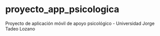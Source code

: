 # proyecto_app_psicologica
Proyecto de aplicación móvil de apoyo psicológico - Universidad Jorge Tadeo Lozano
